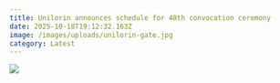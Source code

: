 ```yaml
---
title: Unilorin announces schedule for 40th convocation ceremony
date: 2025-10-18T19:12:32.163Z
image: /images/uploads/unilorin-gate.jpg
category: Latest
---
```

![](/images/uploads/convo.jpeg)